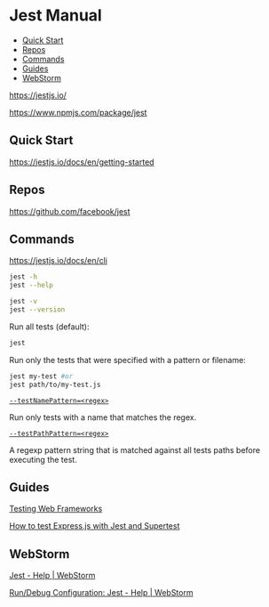 <!-- omit in toc -->
# Jest Manual

- [Quick Start](#quick-start)
- [Repos](#repos)
- [Commands](#commands)
- [Guides](#guides)
- [WebStorm](#webstorm)

<https://jestjs.io/>

<https://www.npmjs.com/package/jest>

## Quick Start

<https://jestjs.io/docs/en/getting-started>

## Repos

<https://github.com/facebook/jest>

## Commands

<https://jestjs.io/docs/en/cli>

```bash
jest -h
jest --help
```

```bash
jest -v
jest --version
```

Run all tests (default):

```bash
jest
```

Run only the tests that were specified with a pattern or filename:

```bash
jest my-test #or
jest path/to/my-test.js
```

[`--testNamePattern=<regex>`](https://jestjs.io/docs/en/cli#--testnamepatternregex)

Run only tests with a name that matches the regex.

[`--testPathPattern=<regex>`](https://jestjs.io/docs/en/cli#--testnamepatternregex)

A regexp pattern string that is matched against all tests paths before executing the test.

## Guides

[Testing Web Frameworks](https://jestjs.io/docs/en/testing-frameworks)

[How to test Express.js with Jest and Supertest](http://www.albertgao.xyz/2017/05/24/how-to-test-expressjs-with-jest-and-supertest/)

## WebStorm

[Jest - Help | WebStorm](https://www.jetbrains.com/help/webstorm/running-unit-tests-on-jest.html)

[Run/Debug Configuration: Jest - Help | WebStorm](https://www.jetbrains.com/help/webstorm/run-debug-configuration-jest.html)
